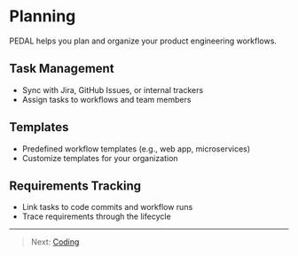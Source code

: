 # Planning

PEDAL helps you plan and organize your product engineering workflows.

## Task Management
- Sync with Jira, GitHub Issues, or internal trackers
- Assign tasks to workflows and team members

## Templates
- Predefined workflow templates (e.g., web app, microservices)
- Customize templates for your organization

## Requirements Tracking
- Link tasks to code commits and workflow runs
- Trace requirements through the lifecycle

---

> Next: [Coding](coding.md) 